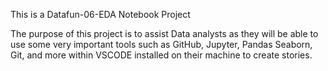 This is a Datafun-06-EDA Notebook Project

The purpose of this project is to assist Data analysts as they will be able to use some very important tools such as GitHub, Jupyter, Pandas Seaborn, Git, and more within VSCODE installed on their machine to create stories.


